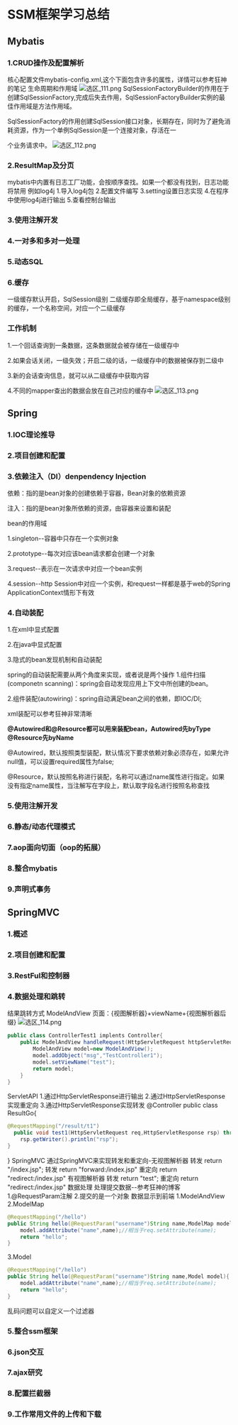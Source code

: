 # SSM框架学习总结

## Mybatis

### 1.CRUD操作及配置解析

核心配置文件mybatis-config.xml,这个下面包含许多的属性，详情可以参考狂神的笔记
生命周期和作用域
![选区_111.png](https://i.loli.net/2021/02/20/FEukKesylBG8Rbh.png)
SqlSessionFactoryBuilder的作用在于创建SqlSessionFactory,完成后失去作用，SqlSessionFactoryBuilder实例的最佳作用域是方法作用域。

SqlSessionFactory的作用创建SqlSession接口对象，长期存在，同时为了避免消耗资源，作为一个单例SqlSession是一个连接对象，存活在一

个业务请求中。
![选区_112.png](https://i.loli.net/2021/02/20/ouO3L4Ie8QNR7iT.png)

### 2.ResultMap及分页

mybatis中内置有日志工厂功能，会按顺序查找。如果一个都没有找到，日志功能将禁用
例如log4j
1.导入log4j包
2.配置文件编写
3.setting设置日志实现
4.在程序中使用log4j进行输出
5.查看控制台输出

### 3.使用注解开发

### 4.一对多和多对一处理

### 5.动态SQL

### 6.缓存

一级缓存默认开启，SqlSession级别
二级缓存即全局缓存，基于namespace级别的缓存，一个名称空间，对应一个二级缓存
### 工作机制
1.一个回话查询到一条数据，这条数据就会被存储在一级缓存中

2.如果会话关闭，一级失效；开启二级的话，一级缓存中的数据被保存到二级中

3.新的会话查询信息，就可以从二级缓存中获取内容

4.不同的mapper查出的数据会放在自己对应的缓存中
![选区_113.png](https://i.loli.net/2021/02/20/GCu89qfvhXwdUWP.png)

## Spring

### 1.IOC理论推导

### 2.项目创建和配置

### 3.依赖注入（DI）denpendency Injection

依赖：指的是bean对象的创建依赖于容器，Bean对象的依赖资源

注入：指的是bean对象所依赖的资源，由容器来设置和装配

bean的作用域

1.singleton--容器中只存在一个实例对象

2.prototype--每次对应该bean请求都会创建一个对象

3.request--表示在一次请求中对应一个bean实例

4.session--http Session中对应一个实例，和request一样都是基于web的Spring ApplicationContext情形下有效

### 4.自动装配

1.在xml中显式配置

2.在java中显式配置

3.隐式的bean发现机制和自动装配

spring的自动装配需要从两个角度来实现，或者说是两个操作
1.组件扫描(componetn scanning)：spring会自动发现应用上下文中所创建的bean。

2.组件装配(autowiring)：spring自动满足bean之间的依赖，即IOC/DI;

xml装配可以参考狂神非常清晰

**@Autowired和@Resource都可以用来装配bean，Autowired先byType @Resource先byName**

@Autowired，默认按照类型装配，默认情况下要求依赖对象必须存在，如果允许null值，可以设置required属性为false;

@Resource，默认按照名称进行装配，名称可以通过name属性进行指定。如果没有指定name属性，当注解写在字段上，默认取字段名进行按照名称查找

### 5.使用注解开发

### 6.静态/动态代理模式

### 7.aop面向切面（oop的拓展）

### 8.整合mybatis

### 9.声明式事务

## SpringMVC

### 1.概述

### 2.项目创建和配置

### 3.RestFul和控制器

### 4.数据处理和跳转

结果跳转方式
ModelAndView
页面：{视图解析器}+viewName+{视图解析器后缀}
![选区_114.png](https://i.loli.net/2021/02/20/xOdKXh7MkzZvgYQ.png)

```java
public class ControllerTest1 implents Controller{
    public ModelAndView handleRequest(HttpServletRequest httpServletRequest,HttpServletResponse httpServletResponse){
        ModelAndView model=new ModelAndView();
        model.addObject("msg","TestController1");
        model.setViewName("test");
        return model;
    }
}
```

ServletAPI
1.通过HttpServletResponse进行输出
2.通过HttpServletResponse实现重定向
3.通过HttpServletResponse实现转发
@Controller
public class ResultGo{

```java
@RequestMapping("/result/t1")
  public void test1(HttpServletRequest req,HttpServletResponse rsp) throws IOException{
    rsp.getWriter().println("rsp");
}
```

}
SpringMVC
通过SpringMVC来实现转发和重定向-无视图解析器
转发
return "/index.jsp";
转发
return "forward:/index.jsp"
重定向
return "redirect:/index.jsp"
有视图解析器
转发
return "test";
重定向
return "redirect:/index.jsp"
数据处理
处理提交数据--参考狂神的博客
1.@RequestParam注解
2.提交的是一个对象
数据显示到前端
1.ModelAndView
2.ModelMap

```java
@RequestMapping("/hello")
public String hello(@RequestParam("username")String name,ModelMap model){
    model.addAttribute("name",name);//相当于req.setAttribute(name);
    return "hello";
}
```

3.Model

```java
@RequestMapping("/hello")
public String hello(@RequestParam("username")String name,Model model){
    model.addAttribute("name",name);//相当于req.setAttribute(name);
    return "hello";
}
```

乱码问题可以自定义一个过滤器

### 5.整合ssm框架

### 6.json交互

### 7.ajax研究

### 8.配置拦截器

### 9.工作常用文件的上传和下载